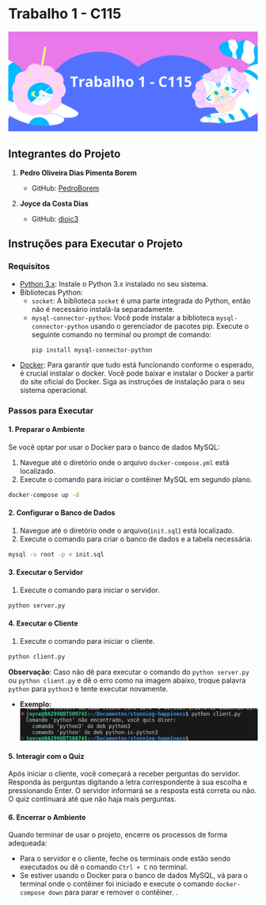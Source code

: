# Trabalho 1 - C115

![C115](./img/banner-atual.png)

## Integrantes do Projeto

1. **Pedro Oliveira Dias Pimenta Borem**
   - GitHub: [PedroBorem](https://github.com/PedroBorem)

2. **Joyce da Costa Dias**
   - GitHub: [dioic3](https://github.com/dioic3)

## Instruções para Executar o Projeto

### Requisitos

- [Python 3.x](https://www.python.org/downloads/): Instale o Python 3.x instalado no seu sistema.
- Bibliotecas Python:
  - `socket`: A biblioteca `socket` é uma parte integrada do Python, então não é necessário instalá-la separadamente.
  - `mysql-connector-python`: Você pode instalar a biblioteca `mysql-connector-python` usando o gerenciador de pacotes pip. Execute o seguinte comando no terminal ou prompt de comando:
    ```
    pip install mysql-connector-python
    ```
- [Docker](https://docs.docker.com/get-docker/): Para garantir que tudo está funcionando conforme o esperado, é crucial instalar o docker. Você pode baixar e instalar o Docker a partir do site oficial do Docker. Siga as instruções de instalação para o seu sistema operacional.

### Passos para Executar

#### 1. Preparar o Ambiente

Se você optar por usar o Docker para o banco de dados MySQL:
1. Navegue até o diretório onde o arquivo `docker-compose.yml` está localizado.
2. Execute o comando para iniciar o contêiner MySQL em segundo plano.

```bash
docker-compose up -d
```

#### 2. Configurar o Banco de Dados

1. Navegue até o diretório onde o arquivo(`init.sql`) está localizado.
2. Execute o comando para criar o banco de dados e a tabela necessária.
```bash
mysql -u root -p < init.sql
```

#### 3. Executar o Servidor
1. Execute o comando para iniciar o servidor.
```bash
python server.py
```

#### 4. Executar o Cliente

1. Execute o comando para iniciar o cliente.
```bash
python client.py
```

**Observação**: Caso não dê para executar o comando do `python server.py` ou `python client.py` e dê o erro como na imagem abaixo, troque palavra `python` para `python3` e tente executar novamente.

- **Exemplo:**
![C115](./img/python3.png)

#### 5. Interagir com o Quiz

Após iniciar o cliente, você começará a receber perguntas do servidor. Responda às perguntas digitando a letra correspondente à sua escolha e pressionando Enter. O servidor informará se a resposta está correta ou não. O quiz continuará até que não haja mais perguntas.

#### 6. Encerrar o Ambiente

Quando terminar de usar o projeto, encerre os processos de forma adequeada:

- Para o servidor e o cliente, feche os terminais onde estão sendo executados ou dê o comando `Ctrl + C` no terminal.
- Se estiver usando o Docker para o banco de dados MySQL, vá para o terminal onde o contêiner foi iniciado e execute o comando `docker-compose down` para parar e remover o contêiner.
.

